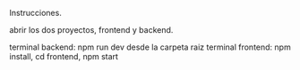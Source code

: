 Instrucciones.

abrir los dos proyectos, frontend y backend.

terminal backend: npm run dev desde la carpeta raiz
terminal frontend: npm install, cd frontend, npm start
